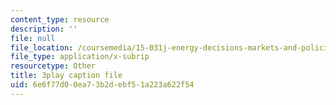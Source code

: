 ```yaml
---
content_type: resource
description: ''
file: null
file_location: /coursemedia/15-031j-energy-decisions-markets-and-policies-spring-2012/6e6f77d00ea73b2debf51a223a622f54_0pB2Wn6fvj4.srt
file_type: application/x-subrip
resourcetype: Other
title: 3play caption file
uid: 6e6f77d0-0ea7-3b2d-ebf5-1a223a622f54
---
```

